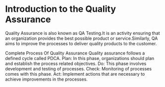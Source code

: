 # Introduction to the Quality Assurance
Quality Assurance is also known as QA Testing.It is an activity ensuring that an organization provides the best possible product or service.Similarly, QA aims to improve the processes to deliver quality products to the customer.

Complete Process Of Quality Assurance
Quality assurance follows a defined cycle called PDCA. 
Plan: In this phase, organizations should plan and establish the process related objectives. 
Do: This phase involves development and testing of processes. 
Check: Monitoring of processes comes with this phase.
Act: Implement actions that are necessary to achieve improvements in the processes.

